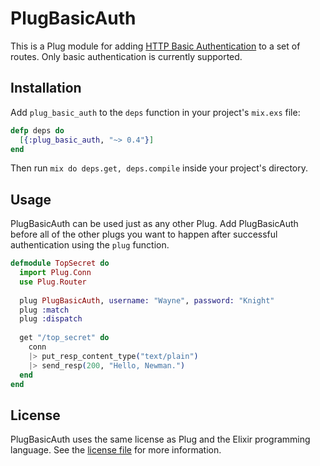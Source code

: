 # PlugBasicAuth

This is a Plug module for adding [HTTP Basic Authentication](http://tools.ietf.org/html/rfc2617) to a set of routes. Only basic authentication is currently supported.

## Installation

Add `plug_basic_auth` to the `deps` function in your project's `mix.exs` file:

```elixir
defp deps do
  [{:plug_basic_auth, "~> 0.4"}]
end
```
	
Then run `mix do deps.get, deps.compile` inside your project's directory.

## Usage

PlugBasicAuth can be used just as any other Plug. Add PlugBasicAuth before all of the other plugs you want to happen after successful authentication using the `plug` function.

```elixir
defmodule TopSecret do
  import Plug.Conn
  use Plug.Router
  
  plug PlugBasicAuth, username: "Wayne", password: "Knight"
  plug :match
  plug :dispatch
  
  get "/top_secret" do
    conn
    |> put_resp_content_type("text/plain")
    |> send_resp(200, "Hello, Newman.")
  end
end
```

## License

PlugBasicAuth uses the same license as Plug and the Elixir programming language. See the [license file](https://raw.githubusercontent.com/rbishop/plug_basic_auth/master/LICENSE) for more information.
